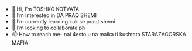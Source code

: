 - 👋 Hi, I’m TOSHKO KOTVATA 
- 👀 I’m interested in DA PRAQ SHEMI
- 🌱 I’m currently learning kak se praqt shemi 
- 💞️ I’m looking to collaborate ph
- 📫 How to reach me- nai 4esto u na maika ti kushtata
STARAZAGORSKA MAFIA
